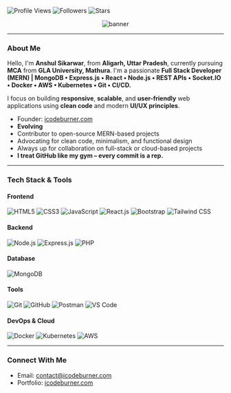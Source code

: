 ![Profile Views](https://img.shields.io/badge/Profile%20Views-1,154-silver)
![Followers](https://img.shields.io/badge/Followers-3-silver?logo=github)
![Stars](https://img.shields.io/badge/Stars-58-silver?logo=github)

<p align="center">
  <img src="https://media.licdn.com/dms/image/v2/D5616AQG66lmvKAQghQ/profile-displaybackgroundimage-shrink_350_1400/B56ZgZvjnEHUAY-/0/1752778554798?e=1757548800&v=beta&t=-KBErxSEto_jJ07aF6cG9c6AiLmYo3-UcXp9KOjtoDk" alt="banner" />
</p>

---

### About Me

Hello, I'm **Anshul Sikarwar**, from **Aligarh, Uttar Pradesh**, currently pursuing **MCA** from **GLA University, Mathura**. I'm a passionate **Full Stack Developer (MERN) | MongoDB • Express.js • React • Node.js • REST APIs • Socket.IO • Docker • AWS • Kubernetes • Git • CI/CD.**

I focus on building **responsive**, **scalable**, and **user-friendly** web applications using **clean code** and modern **UI/UX principles**.

- Founder: [icodeburner.com](https://icodeburner.com)
- **Evolving**
- Contributor to open-source MERN-based projects
- Advocating for clean code, minimalism, and functional design
- Always up for collaboration on full-stack or cloud-based projects
- **I treat GitHub like my gym – every commit is a rep.**

---

### Tech Stack & Tools

#### Frontend  
![HTML5](https://img.shields.io/badge/-HTML5-E34F26?logo=html5&logoColor=white&style=flat-square)
![CSS3](https://img.shields.io/badge/-CSS3-1572B6?logo=css3&logoColor=white&style=flat-square)
![JavaScript](https://img.shields.io/badge/-JavaScript-F7DF1E?logo=javascript&logoColor=black&style=flat-square)
![React.js](https://img.shields.io/badge/-ReactJS-61DAFB?logo=react&logoColor=white&style=flat-square)
![Bootstrap](https://img.shields.io/badge/-Bootstrap-7952B3?logo=bootstrap&logoColor=white&style=flat-square)
![Tailwind CSS](https://img.shields.io/badge/-TailwindCSS-06B6D4?logo=tailwind-css&logoColor=white&style=flat-square)

#### Backend  
![Node.js](https://img.shields.io/badge/-NodeJS-339933?logo=node.js&logoColor=white&style=flat-square)
![Express.js](https://img.shields.io/badge/-ExpressJS-000000?logo=express&logoColor=white&style=flat-square)
![PHP](https://img.shields.io/badge/-PHP-777BB4?logo=php&logoColor=white&style=flat-square)

#### Database  
![MongoDB](https://img.shields.io/badge/-MongoDB-47A248?logo=mongodb&logoColor=white&style=flat-square)

#### Tools  
![Git](https://img.shields.io/badge/-Git-F05032?logo=git&logoColor=white&style=flat-square)
![GitHub](https://img.shields.io/badge/-GitHub-181717?logo=github&logoColor=white&style=flat-square)
![Postman](https://img.shields.io/badge/-Postman-FF6C37?logo=postman&logoColor=white&style=flat-square)
![VS Code](https://img.shields.io/badge/-VSCode-007ACC?logo=visual-studio-code&logoColor=white&style=flat-square)

#### DevOps & Cloud  
![Docker](https://img.shields.io/badge/-Docker-2496ED?logo=docker&logoColor=white&style=flat-square)
![Kubernetes](https://img.shields.io/badge/-Kubernetes-326CE5?logo=kubernetes&logoColor=white&style=flat-square)
![AWS](https://img.shields.io/badge/-AWS-232F3E?logo=amazon-aws&logoColor=white&style=flat-square)

---

### Connect With Me

- Email: contact@icodeburner.com 
- Portfolio: [icodeburner.com](https://icodeburner.com)
